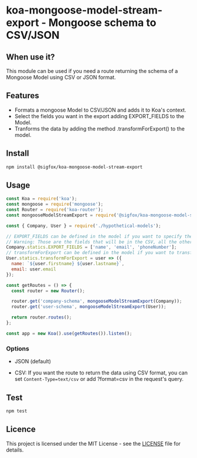 # koa-mongoose-model-stream-export - Mongoose schema to CSV/JSON

## When use it?

This module can be used if you need a route returning the schema of a Mongoose Model using CSV or JSON format.

## Features

- Formats a mongoose Model to CSV/JSON and adds it to Koa's context.
- Select the fields you want in the export adding EXPORT_FIELDS to the Model.
- Tranforms the data by adding the method .transformForExport() to the model.

## Install

```bash
npm install @sigfox/koa-mongoose-model-stream-export
```

## Usage

```javascript
const Koa = require('koa');
const mongoose = require('mongoose');
const Router = require('koa-router');
const mongooseModelStreamExport = require('@sigfox/koa-mongoose-model-stream-export');

const { Company, User } = require('./hypothetical-models');

// EXPORT_FIELDS can be defined in the model if you want to specify the fields to export
// Warning: Those are the fields that will be in the CSV, all the other fields will be removed
Company.statics.EXPORT_FIELDS = ['name', 'email', 'phoneNumber'];
// transformForExport can be defined in the model if you want to transform the data before formatting it for export
User.statics.transformForExport = user => ({
  name: `${user.firstname} ${user.lastname}`,
  email: user.email
});

const getRoutes = () => {
  const router = new Router();

  router.get('company-schema', mongooseModelStreamExport(Company));
  router.get('user-schema', mongooseModelStreamExport(User));

  return router.routes();
};

const app = new Koa().use(getRoutes()).listen();
```

### Options

- JSON (default)

- CSV: If you want the route to return the data using CSV format, you can set `Content-Type=text/csv` or add ?format=csv in the request's query.

## Test

```bash
npm test
```

## Licence

This project is licensed under the MIT License - see the [LICENSE](https://github.com/sigfox/javascript/blob/master/LICENSE) file for details.
